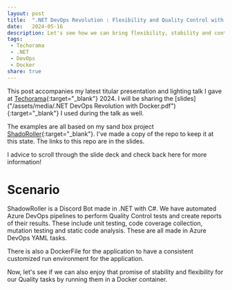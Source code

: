 ```yaml
---
layout: post
title:  ".NET DevOps Revolution : Flexibility and Quality Control with Docker's Adaptive Arsenal - Techorama 2024"
date:   2024-05-16
description: Let's see how we can bring flexibility, stability and control to our DevOps pipelines by using Docker to containerize our build and quality tasks.
tags:
 - Techorama
 - .NET
 - DevOps
 - Docker
share: true
---
```


This post accompanies my latest titular presentation and lighting talk I gave at [Techorama](https://techorama.be/){:target="_blank"} 2024. I will be sharing the [slides]("/assets/media/.NET DevOps Revolution with Docker.pdf"){:target="_blank"} I used during the talk as well.

The examples are all based on my sand box project [ShadoRoller](https://github.com/WouterBau/ShadowRoller){:target="_blank"}. I've made a copy of the repo to keep it at this state. The links to this repo are in the slides.

I advice to scroll through the slide deck and check back here for more information!

# Scenario
ShadowRoller is a Discord Bot made in .NET with C#. We have automated Azure DevOps pipelines to perform Quality Control tests and create reports of their results. These include unit testing, code coverage collection, mutation testing and static code analysis. These are all made in Azure DevOps YAML tasks.

There is also a DockerFile for the application to have a consistent customized run environment for the application.

Now, let's see if we can also enjoy that promise of stability and flexibility for our Quality tasks by running them in a Docker container.
